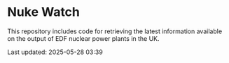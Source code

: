 # Nuke Watch

This repository includes code for retrieving the latest information available on the output of EDF nuclear power plants in the UK.

Last updated: 2025-05-28 03:39